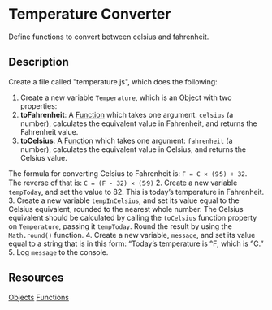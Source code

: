 # Temperature Converter

Define functions to convert between celsius and fahrenheit.

## Description

Create a file called "temperature.js", which does the following:

1. Create a new variable `Temperature`, which is an [Object] with two properties:
  1. **toFahrenheit**: A [Function] which takes one argument: `celsius` (a number), calculates the equivalent value in Fahrenheit, and returns the Fahrenheit value.
  2. **toCelsius**: A [Function] which takes one argument: `fahrenheit` (a number), calculates the equivalent value in Celsius, and returns the Celsius value.

  The formula for converting Celsius to Fahrenheit is: `F = C × (9⁄5) + 32`.  
  The reverse of that is: `C = (F - 32) × (5⁄9)`
2. Create a new variable `tempToday`, and set the value to 82. This is today’s temperature in Fahrenheit.
3. Create a new variable `tempInCelsius`, and set its value equal to the Celsius equivalent, rounded to the nearest whole number.
   The Celsius equivalent should be calculated by calling the `toCelsius` function property on `Temperature`, passing it `tempToday`. Round the result by using the `Math.round()` function.
4. Create a new variable, `message`, and set its value equal to a string that is in this form:
“Today’s temperature is <tempToday>°F, which is <tempInCelsius>°C.”
5. Log `message` to the console.

## Resources
[Objects][Object]
[Functions][Function]

[object]: https://developer.mozilla.org/en-US/docs/Web/JavaScript/Reference/Operators/Object_initializer
[Function]: https://github.com/getify/You-Dont-Know-JS/blob/master/up%20%26%20going/ch1.md#functions

